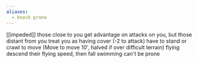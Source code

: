 ```yaml
---
aliases:
  - knock prone
---
```


[[impeded]]
those close to you get advantage on attacks on you, but those distant from you treat you as having cover (-2 to attack)
have to stand or crawl to move (Move to move 10', halved if over difficult terrain)
flying descend their flying speed, then fall
swimming can't be prone
